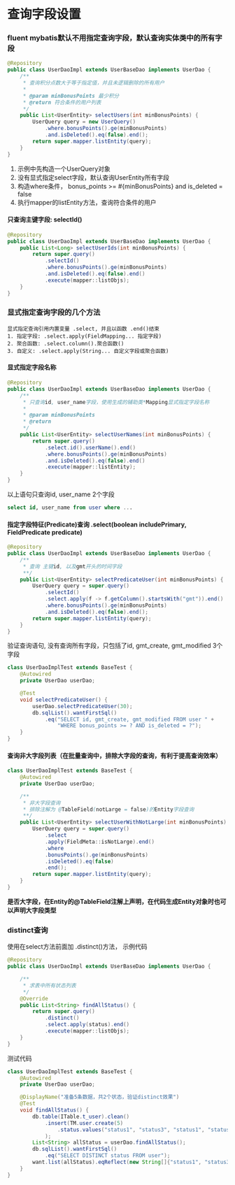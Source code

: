 # 查询字段设置
### fluent mybatis默认不用指定查询字段，默认查询实体类中的所有字段

```java
@Repository
public class UserDaoImpl extends UserBaseDao implements UserDao {
    /**
     * 查询积分点数大于等于指定值，并且未逻辑删除的所有用户
     *
     * @param minBonusPoints 最少积分
     * @return 符合条件的用户列表
     */
    public List<UserEntity> selectUsers(int minBonusPoints) {
        UserQuery query = new UserQuery()
            .where.bonusPoints().ge(minBonusPoints)
            .and.isDeleted().eq(false).end();
        return super.mapper.listEntity(query);
    }
}
```
    
1. 示例中先构造一个UserQuery对象
2. 没有显式指定select字段，默认查询UserEntity所有字段
3. 构造where条件， bonus_points >= #{minBonusPoints} and is_deleted = false
4. 执行mapper的listEntity方法，查询符合条件的用户
    
#### 只查询主键字段: selectId()
```java
@Repository
public class UserDaoImpl extends UserBaseDao implements UserDao {
    public List<Long> selectUserIds(int minBonusPoints) {
        return super.query()
            .selectId()
            .where.bonusPoints().ge(minBonusPoints)
            .and.isDeleted().eq(false).end()
            .execute(mapper::listObjs);
    }
}
``` 

### 显式指定查询字段的几个方法  
    显式指定查询引用内置变量 .select, 并且以函数 .end()结束
    1. 指定字段: .select.apply(FieldMapping... 指定字段) 
    2. 聚合函数: .select.column().聚合函数()
    3. 自定义: .select.apply(String... 自定义字段或聚合函数)
  
#### 显式指定字段名称    
```java
@Repository
public class UserDaoImpl extends UserBaseDao implements UserDao {
    /**
     * 只查询id, user_name字段，使用生成的辅助类*Mapping显式指定字段名称
     *
     * @param minBonusPoints
     * @return
     */
    public List<UserEntity> selectUserNames(int minBonusPoints) {
        return super.query()
            .select.id().userName().end()
            .where.bonusPoints().ge(minBonusPoints)
            .and.isDeleted().eq(false).end()
            .execute(mapper::listEntity);
    }
}
```

以上语句只查询id, user_name 2个字段
```sql
select id, user_name from user where ...
```

#### 指定字段特征(Predicate)查询 .select(boolean includePrimary, FieldPredicate predicate)
```java
@Repository
public class UserDaoImpl extends UserBaseDao implements UserDao {    
    /**
     * 查询 主键id, 以及gmt开头的时间字段
     **/
    public List<UserEntity> selectPredicateUser(int minBonusPoints) {
        UserQuery query = super.query()
            .selectId()
            .select.apply(f -> f.getColumn().startsWith("gmt")).end()
            .where.bonusPoints().ge(minBonusPoints)
            .and.isDeleted().eq(false).end();
        return super.mapper.listEntity(query);
    }
}
```
   验证查询语句, 没有查询所有字段，只包括了id, gmt_create, gmt_modified 3个字段
```java
class UserDaoImplTest extends BaseTest {
    @Autowired
    private UserDao userDao;

    @Test
    void selectPredicateUser() {
        userDao.selectPredicateUser(30);
        db.sqlList().wantFirstSql()
            .eq("SELECT id, gmt_create, gmt_modified FROM user " +
                "WHERE bonus_points >= ? AND is_deleted = ?");
    }
}
```
#### 查询非大字段列表（在批量查询中，排除大字段的查询，有利于提高查询效率）

```java
class UserDaoImplTest extends BaseTest {
    @Autowired
    private UserDao userDao;

    /**
     * 非大字段查询
     * 排除注解为 @TableField(notLarge = false)的Entity字段查询
     **/
    public List<UserEntity> selectUserWithNotLarge(int minBonusPoints) {
        UserQuery query = super.query()
            .select
            .apply(FieldMeta::isNotLarge).end()
            .where
            .bonusPoints().ge(minBonusPoints)
            .isDeleted().eq(false)
            .end();
        return super.mapper.listEntity(query);
    }
}
```

**是否大字段，在Entity的@TableField注解上声明，在代码生成Entity对象时也可以声明大字段类型**

### distinct查询
使用在select方法前面加 .distinct()方法， 示例代码
```java
@Repository
public class UserDaoImpl extends UserBaseDao implements UserDao {

    /**
     * 求表中所有状态列表
     */
    @Override
    public List<String> findAllStatus() {
        return super.query()
            .distinct()
            .select.apply(status).end()
            .execute(mapper::listObjs);
    }
}
```
测试代码
```java
class UserDaoImplTest extends BaseTest {
    @Autowired
    private UserDao userDao;

    @DisplayName("准备5条数据，共2个状态，验证distinct效果")
    @Test
    void findAllStatus() {
        db.table(ITable.t_user).clean()
            .insert(TM.user.create(5)
                .status.values("status1", "status3", "status1", "status3", "status1")
            );
        List<String> allStatus = userDao.findAllStatus();
        db.sqlList().wantFirstSql()
            .eq("SELECT DISTINCT status FROM user");
        want.list(allStatus).eqReflect(new String[]{"status1", "status3"});
    }
}
```
